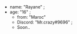 - name: "Rayane" ;
 - age: "16" ;
   - from: "Maroc"
    - Discord: "Mr.crazy#9696" ;
     - Soon..
